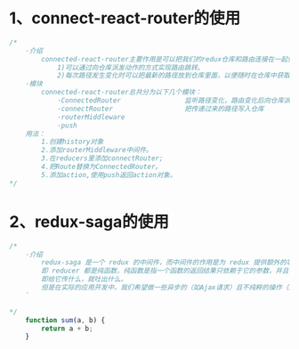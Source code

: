 <!--
 * @Descripttion: 
 * @Author: lukasavage
 * @Date: 2021-10-26 20:23:03
 * @LastEditors: lukasavage
 * @LastEditTime: 2021-12-05 15:34:29
-->

# 1、connect-react-router的使用

``` js
/*
    ·介绍
        connected-react-router主要作用是可以把我们的redux仓库和路由连接在一起使用，具体主要有两个用途
            1)可以通过向仓库派发动作的方式实现路由跳转。
            2)每次路径发生变化时可以把最新的路径放到仓库里面，以便随时在仓库中获取。
    ·模块
        connected-react-router总共分为以下几个模块：
            ·ConnectedRouter                监听路径变化，路由变化后向仓库派发动作
            ·connectRouter                  把传递过来的路径写入仓库
            ·routerMiddleware
            ·push
    用法：
        1.创建history对象
        2.添加routerMiddleware中间件。
        3.在reducers里添加connectRouter;
        4.把Route替换为ConnectedRouter。
        5.添加action,使用push返回action对象。
*/

```

# 2、redux-saga的使用

``` js
/* 
    ·介绍
        redux-saga 是一个 redux 的中间件，而中间件的作用是为 redux 提供额外的功能。在 reducers 中的所有操作都是同步的并且是纯粹的，
        即 reducer 都是纯函数，纯函数是指一个函数的返回结果只依赖于它的参数，并且在执行过程中不会对外部产生副作用，
        即给它传什么，就吐出什么。
        但是在实际的应用开发中，我们希望做一些异步的（如Ajax请求）且不纯粹的操作（如改变外部的状态），这些在函数式编程范式中被称为“副作用”
    `

*/
    function sum(a, b) {
        return a + b;
    }

```